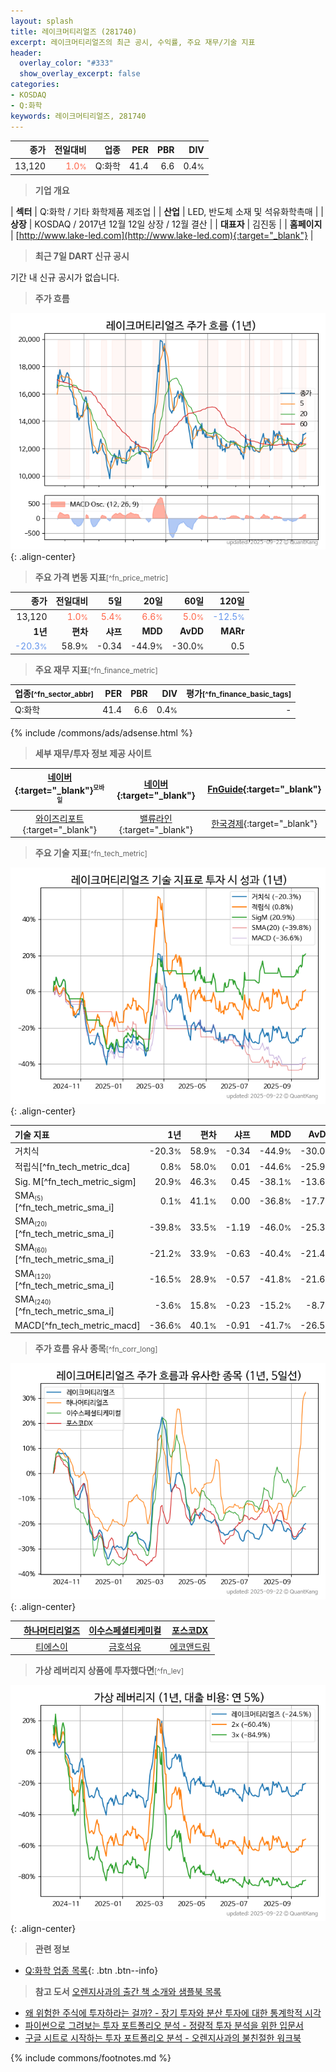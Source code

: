 ```yaml
---
layout: splash
title: 레이크머티리얼즈 (281740)
excerpt: 레이크머티리얼즈의 최근 공시, 수익률, 주요 재무/기술 지표
header:
  overlay_color: "#333"
  show_overlay_excerpt: false
categories:
- KOSDAQ
- Q:화학
keywords: 레이크머티리얼즈, 281740
---
```


| **종가** | **전일대비** | **업종** | **PER** | **PBR** | **DIV** |
| -------: | -----------: | -------: | ------: | ------: | ------: |
| 13,120 | <span style="color: tomato">1.0<small>%</small></span> | Q:화학 | 41.4 | 6.6 | 0.4<small>%</small> |

<!-- more -->


> **기업 개요**<a id="company"></a>

| <span style="white-space:nowrap;">**섹터**</span> | Q:화학 / 기타 화학제품 제조업 |
| <span style="white-space:nowrap;">**산업**</span> | LED, 반도체 소재 및 석유화학촉매 |
| <span style="white-space:nowrap;">**상장**</span> | KOSDAQ / 2017년 12월 12일 상장 / 12월 결산 |
| <span style="white-space:nowrap;">**대표자**</span> | 김진동 |
| <span style="white-space:nowrap;">**홈페이지**</span> | [http://www.lake-led.com](http://www.lake-led.com){:target="_blank"} |


> **최근 7일 DART 신규 공시**<a id="dart"></a>

기간 내 신규 공시가 없습니다.


> **주가 흐름**<a id="price"></a>

![281740](/stock/images/281740.png){: .align-center}


> **주요 가격 변동 지표**<small>[^fn_price_metric]</small>

| **종가** | **전일대비** | **5일** | **20일** | **60일** | **120일** |
| -------: | -----------: | ------: | -------: | -------: | --------: |
| 13,120 | <span style="color: tomato">1.0<small>%</small></span> | <span style="color: tomato">5.4<small>%</small></span> | <span style="color: tomato">6.6<small>%</small></span> | <span style="color: tomato">5.0<small>%</small></span> | <span style="color: cornflowerblue">-12.5<small>%</small></span> |
| **1년** | **편차** | **샤프** | **MDD** | **AvDD** | **MARr** |
| <span style="color: cornflowerblue">-20.3<small>%</small></span> | 58.9<small>%</small> | -0.34 | -44.9<small>%</small> | -30.0<small>%</small> | 0.5 |


> **주요 재무 지표**<small>[^fn_finance_metric]</small>

| **업종**<small>[^fn_sector_abbr]</small> | **PER** | **PBR** | **DIV** | **평가**<small>[^fn_finance_basic_tags]</small> |
| :--------------------------------------- | ------: | ------: | ------: | ----------------------------------------------: |
| Q:화학 | 41.4 | 6.6 | 0.4<small>%</small> | - |



{% include /commons/ads/adsense.html %}

> **세부 재무/투자 정보 제공 사이트**

| [네이버](https://m.stock.naver.com/domestic/stock/281740/finance/summary){:target="_blank"}<sup><small>모바일</small></sup> | [네이버](https://finance.naver.com/item/coinfo.naver?code=281740){:target="_blank"} | [FnGuide](https://comp.fnguide.com/SVO2/ASP/SVD_Invest.asp?gicode=A281740&MenuYn=Y){:target="_blank"} |
| :---: | :---: | :---: |
| [와이즈리포트](https://comp.wisereport.co.kr/company/c1040001.aspx?cmp_cd=281740){:target="_blank"} | [밸류라인](https://www.valueline.co.kr/finance/summary/281740){:target="_blank"} | [한국경제](https://markets.hankyung.com/stock/281740/financial-summary){:target="_blank"} |


> **주요 기술 지표**<small>[^fn_tech_metric]</small>


![281740](/stock/images/281740_tech.png){: .align-center}

| **기술 지표** | **1년** | **편차** | **샤프** | **MDD** | **AvDD** |
| :------------ | ------: | -----------: | -------: | ------: | -------: |
| 거치식 | -20.3<small>%</small> | 58.9<small>%</small> | -0.34 | -44.9<small>%</small> | -30.0<small>%</small> |
| 적립식[^fn_tech_metric_dca] | 0.8<small>%</small> | 58.0<small>%</small> | 0.01 | -44.6<small>%</small> | -25.9<small>%</small> |
| Sig. M[^fn_tech_metric_sigm] | 20.9<small>%</small> | 46.3<small>%</small> | 0.45 | -38.1<small>%</small> | -13.6<small>%</small> |
| SMA<small><sub>(5)</sub></small>[^fn_tech_metric_sma_i] | 0.1<small>%</small> | 41.1<small>%</small> | 0.00 | -36.8<small>%</small> | -17.7<small>%</small> |
| SMA<small><sub>(20)</sub></small>[^fn_tech_metric_sma_i] | -39.8<small>%</small> | 33.5<small>%</small> | -1.19 | -46.0<small>%</small> | -25.3<small>%</small> |
| SMA<small><sub>(60)</sub></small>[^fn_tech_metric_sma_i] | -21.2<small>%</small> | 33.9<small>%</small> | -0.63 | -40.4<small>%</small> | -21.4<small>%</small> |
| SMA<small><sub>(120)</sub></small>[^fn_tech_metric_sma_i] | -16.5<small>%</small> | 28.9<small>%</small> | -0.57 | -41.8<small>%</small> | -21.6<small>%</small> |
| SMA<small><sub>(240)</sub></small>[^fn_tech_metric_sma_i] | -3.6<small>%</small> | 15.8<small>%</small> | -0.23 | -15.2<small>%</small> | -8.7<small>%</small> |
| MACD[^fn_tech_metric_macd] | -36.6<small>%</small> | 40.1<small>%</small> | -0.91 | -41.7<small>%</small> | -26.5<small>%</small> |


> **주가 흐름 유사 종목**<a id="corr"></a><small>[^fn_corr_long]</small>

![281740](/stock/images/281740_corr.png){: .align-center}

|       | [하나머티리얼즈](/166090/) | [이수스페셜티케미컬](/457190/) | [포스코DX](/022100/) |
| :---: | :------------------------------------: | :------------------------------------: | :------------------------------------: |
|       | [티에스이](/131290/) | [금호석유](/011780/) | [에코앤드림](/101360/) |


> **가상 레버리지 상품에 투자했다면**<a id="2x"></a><small>[^fn_lev]</small>

![281740](/stock/images/281740_2x.png){: .align-center}


> **관련 정보**

- [Q:화학 업종 목록](/stats/sector/kosdaq_업종_화학_종목/){: .btn .btn--info}

> **참고 도서** [오렌지사과의 출간 책 소개와 샘플북 목록](https://kongdori.tistory.com/691)

- [왜 위험한 주식에 투자하라는 걸까? - 장기 투자와 분산 투자에 대한 통계학적 시각](https://kongdori.tistory.com/421)
- [파이썬으로 그려보는 투자 포트폴리오 분석  - 정량적 투자 분석을 위한 입문서](https://kongdori.tistory.com/643)
- [구글 시트로 시작하는 투자 포트폴리오 분석 - 오렌지사과의 불친절한 워크북](https://kongdori.tistory.com/449)


{% include commons/footnotes.md %}